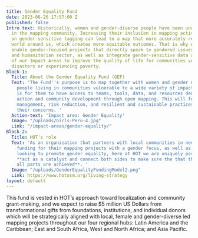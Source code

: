 ```yaml
---
title: Gender Equality Fund
date: 2023-06-26 17:57:00 Z
published: false
Intro text: Historically, women and gender-diverse people have been underrepresented
  in the mapping community. Increasing their inclusion in mapping activities and focusing
  on gender-sensitive tagging can lead to a map that more accurately represents the
  world around us, which creates more equitable outcomes. That is why we strive to
  enable gender-focused projects that directly speak to gendered issues in the disaster
  and humanitarian sector, as well as integrate gender-sensitive data across the rest
  of our Impact Areas to improve the quality of life for communities vulnerable to
  disasters or experiencing poverty.
Block-1:
  Title: About the Gender Equality Fund (GEF)
  Text: 'The Fund''s purpose is to map together with women and gender non-conforming
    people living in communities vulnerable to a wide variety of impacts. Our goal
    is for them to have access to teams, tools, data, and resources dedicated to humanitarian
    action and community development through open mapping. This will foster disaster
    management, risk reduction, and resilient and sustainable practices that center
    their concerns. '
  Action-text: 'Impact area: Gender Equality'
  Image: "/uploads/Girls-Peru-4.jpg"
  Link: "/impact-areas/gender-equality/"
Block-2:
  Title: HOT's role
  Text: 'As an organization that partners with local communities in need of sustainable
    funding for their mapping projects with a gender focus, as well as with donors
    looking to promote gender equality, here at HOT we are uniquely positioned to
    **act as a catalyst and connect both sides to make sure the that the goals of
    all parts are achieved**. '
  Image: "/uploads/GenderEqualityFundingModel2.png"
  Link: https://www.hotosm.org/living-strategy
layout: default
---
```


This fund is vested in HOT’s approach toward localization and community grant-making, and we expect to raise $5 million US Dollars from transformational gifts from foundations, institutions, and individual donors which will be strategically aligned with local, female and gender-diverse led mapping projects throughout our four regional hubs: Latin America and the Caribbean; East and South Africa, West and North Africa; and Asia Pacific.